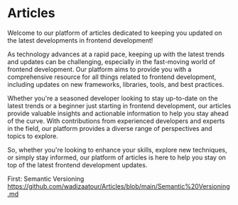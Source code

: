 # Articles

Welcome to our platform of articles dedicated to keeping you updated on the latest developments in frontend development!

As technology advances at a rapid pace, keeping up with the latest trends and updates can be challenging, especially in the fast-moving world of frontend development. Our platform aims to provide you with a comprehensive resource for all things related to frontend development, including updates on new frameworks, libraries, tools, and best practices.

Whether you're a seasoned developer looking to stay up-to-date on the latest trends or a beginner just starting in frontend development, our articles provide valuable insights and actionable information to help you stay ahead of the curve. With contributions from experienced developers and experts in the field, our platform provides a diverse range of perspectives and topics to explore.

So, whether you're looking to enhance your skills, explore new techniques, or simply stay informed, our platform of articles is here to help you stay on top of the latest frontend development updates.

First: Semantic Versioning https://github.com/wadizaatour/Articles/blob/main/Semantic%20Versioning.md
